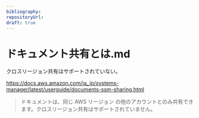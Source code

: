 ```yaml
---
bibliography: 
repositoryUrl:
draft: true
---
```


# ドキュメント共有とは.md

クロスリージョン共有はサポートされていない。

https://docs.aws.amazon.com/ja_jp/systems-manager/latest/userguide/documents-ssm-sharing.html

> ドキュメントは、同じ AWS リージョン の他のアカウントとのみ共有できます。クロスリージョン共有はサポートされていません。
